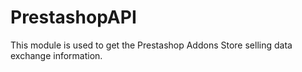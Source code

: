 # PrestashopAPI
This module is used to get the Prestashop Addons Store selling data exchange information.
